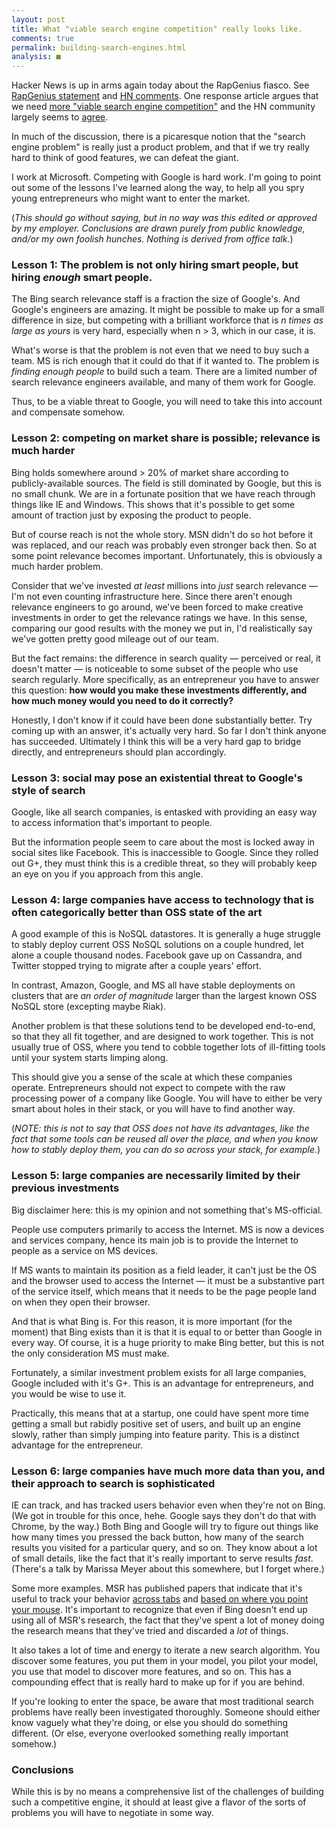 ```yaml
---
layout: post
title: What "viable search engine competition" really looks like.
comments: true
permalink: building-search-engines.html
analysis: ■
---
```


Hacker News is up in arms again today about the RapGenius fiasco. See [RapGenius statement](http://news.rapgenius.com/Rap-genius-founders-rap-genius-is-back-on-google-lyrics) and [HN comments](https://news.ycombinator.com/item?id=7010997). One response article argues that we need [more "viable search engine competition"](http://peebs.org/2014/01/04/we-need-viable-search-engine-competition-now/) and the HN community largely seems to [agree](https://news.ycombinator.com/item?id=7011472).

In much of the discussion, there is a picaresque notion that the "search engine problem" is really just a product problem, and that if we try really hard to think of good features, we can defeat the giant.

I work at Microsoft. Competing with Google is hard work. I'm going to point out some of the lessons I've learned along the way, to help all you spry young entrepreneurs who might want to enter the market.

(*This should go without saying, but in no way was this edited or approved by my employer. Conclusions are drawn purely from public knowledge, and/or my own foolish hunches. Nothing is derived from office talk.*)


### Lesson 1: The problem is not only hiring smart people, but hiring *enough* smart people.

The Bing search relevance staff is a fraction the size of Google's. And Google's engineers are amazing. It might be possible to make up for a small difference in size, but competing with a brilliant workforce that is *n times as large as yours* is very hard, especially when n > 3, which in our case, it is.

What's worse is that the problem is not even that we need to buy such a team. MS is rich enough that it could do that if it wanted to. The problem is *finding enough people* to build such a team. There are a limited number of search relevance engineers available, and many of them work for Google.

Thus, to be a viable threat to Google, you will need to take this into account and compensate somehow.


### Lesson 2: competing on market share is possible; relevance is much harder

Bing holds somewhere around > 20% of market share according to publicly-available sources. The field is still dominated by Google, but this is no small chunk. We are in a fortunate position that we have reach through things like IE and Windows. This shows that it's possible to get some amount of traction just by exposing the product to people.

But of course reach is not the whole story. MSN didn't do so hot before it was replaced, and our reach was probably even stronger back then. So at some point relevance becomes important. Unfortunately, this is obviously a much harder problem.

Consider that we've invested *at least* millions into *just* search relevance &mdash; I'm not even counting infrastructure here. Since there aren't enough relevance engineers to go around, we've been forced to make creative investments in order to get the relevance ratings we have. In this sense, comparing our good results with the money we put in, I'd realistically say we've gotten pretty good mileage out of our team.

But the fact remains: the difference in search quality &mdash; perceived or real, it doesn't matter &mdash; is noticeable to some subset of the people who use search regularly. More specifically, as an entrepreneur you have to answer this question: **how would you make these investments differently, and how much money would you need to do it correctly?**

Honestly, I don't know if it could have been done substantially better. Try coming up with an answer, it's actually very hard. So far I don't think anyone has succeeded. Ultimately I think this will be a very hard gap to bridge directly, and entrepreneurs should plan accordingly.


### Lesson 3: social may pose an existential threat to Google's style of search

Google, like all search companies, is entasked with providing an easy way to access information that's important to people.

But the information people seem to care about the most is locked away in social sites like Facebook. This is inaccessible to Google. Since they rolled out G+, they must think this is a credible threat, so they will probably keep an eye on you if you approach from this angle.


### Lesson 4: large companies have access to technology that is often categorically better than OSS state of the art

A good example of this is NoSQL datastores. It is generally a huge struggle to stably deploy current OSS NoSQL solutions on a couple hundred, let alone a couple thousand nodes. Facebook gave up on Cassandra, and Twitter stopped trying to migrate after a couple years' effort.

In contrast, Amazon, Google, and MS all have stable deployments on clusters that are *an order of magnitude* larger than the largest known OSS NoSQL store (excepting maybe Riak).

Another problem is that these solutions tend to be developed end-to-end, so that they all fit together, and are designed to work together. This is not usually true of OSS, where you tend to cobble together lots of ill-fitting tools until your system starts limping along.

This should give you a sense of the scale at which these companies operate. Entrepreneurs should not expect to compete with the raw processing power of a company like Google. You will have to either be very smart about holes in their stack, or you will have to find another way.

(*NOTE: this is not to say that OSS does not have its advantages, like the fact that some tools can be reused all over the place, and when you know how to stably deploy them, you can do so across your stack, for example.*)


### Lesson 5: large companies are necessarily limited by their previous investments

Big disclaimer here: this is my opinion and not something that's MS-official.

People use computers primarily to access the Internet. MS is now a devices and services company, hence its main job is to provide the Internet to people as a service on MS devices.

If MS wants to maintain its position as a field leader, it can't just be the OS and the browser used to access the Internet &mdash; it must be a substantive part of the service itself, which means that it needs to be the page people land on when they open their browser.

And that is what Bing is. For this reason, it is more important (for the moment) that Bing exists than it is that it is equal to or better than Google in every way. Of course, it is a huge priority to make Bing better, but this is not the only consideration MS must make.

Fortunately, a similar investment problem exists for all large companies, Google included with it's G+. This is an advantage for entrepreneurs, and you would be wise to use it.

Practically, this means that at a startup, one could have spent more time getting a small but rabidly positive set of users, and built up an engine slowly, rather than simply jumping into feature parity. This is a distinct advantage for the entrepreneur.

### Lesson 6: large companies have much more data than you, and their approach to search is sophisticated

IE can track, and has tracked users behavior even when they're not on Bing. (We got in trouble for this once, hehe. Google says they don't do that with Chrome, by the way.) Both Bing and Google will try to figure out things like how many times you pressed the back button, how many of the search results you visited for a particular query, and so on. They know about a lot of small details, like the fact that it's really important to serve results *fast*. (There's a talk by Marissa Meyer about this somewhere, but I forget where.)

Some more examples. MSR has published papers that indicate that it's useful to track your behavior [across tabs](http://jeffhuang.com/Final_Branching_WSDM12.pdf) and [based on where you point your mouse](http://jeffhuang.com/Final_CursorModel_SIGIR12.pdf). It's important to recognize that even if Bing doesn't end up using all of MSR's research, the fact that they've spent a lot of money doing the research means that they've tried and discarded a *lot* of things.

It also takes a lot of time and energy to iterate a new search algorithm. You discover some features, you put them in your model, you pilot your model, you use that model to discover more features, and so on. This has a compounding effect that is really hard to make up for if you are behind.

If you're looking to enter the space, be aware that most traditional search problems have really been investigated thoroughly. Someone should either know vaguely what they're doing, or else you should do something different. (Or else, everyone overlooked something really important somehow.)


### Conclusions

While this is by no means a comprehensive list of the challenges of building such a competitive engine, it should at least give a flavor of the sorts of problems you will have to negotiate in some way.